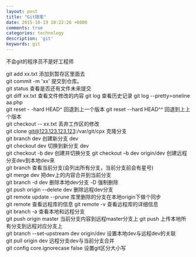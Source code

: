 ```yaml
---
layout: post
title: "Git随笔"
date: 2015-10-19 18:22:26 +0800
comments: true
categories: technology
description: 'git'
keywords: git
---
```

不会git的程序员不是好工程师
<!--more-->

git add xx.txt  添加到暂存区里面去  
git commit -m 'xx' 提交到仓库。  
git status  查看是否还有文件未来提交  
git diff xx.txt  查看文件修改的内容 
git log  查看历史记录  git log --pretty=oneline aa.php  
git reset - -hard HEAD^  回退到上一个版本  git reset --hard HEAD^^ 回退到上上个版本  
git checkout -- xx.txt  丢弃工作区的修改  
git clone git@123.123.123.123:/var/git/cpx  克隆分支  
git branch dev  创建新分支 dev  
git checkout dev 切换到新分支 dev  
git checkout -b dev 创建并切换分支  git checkout  –b dev origin/dev  创建远程分支dev到本地dev来  
git branch 查看当前分支(会列出所有分支，当前分支前会有星号)  
git merge dev  把dev上的内容合并到当前分支  
git branch -d dev 删除本地dev分支  -D 强制删除  
git push origin --delete dev  删除远程dev分支  
git remote update --prune  库里删除的分支在本地origin下做个同步  
git remote  查看远程库的信息 git remote -v 查看远程库的详细信息  
git branch -a 查看本地和远程分支  
git push origin master 当前分支内容到远程master分支上  git push 上传本地所有分支到远程对应分支上  
git branch --set-upstream dev origin/dev  设置本地dev与远程dev的关联  
git pull origin dev  远程分支dev与当前分支合并  
git config core.ignorecase false  设置git区分大小写  
